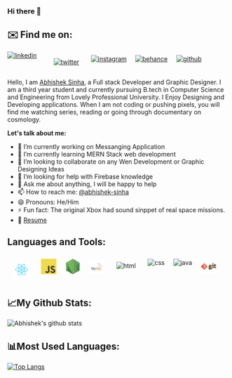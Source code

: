 ### Hi there 👋

## ✉️ Find me on:

 
<p>
   <a href="https://linkedin.com/in/charalambosioannou" target="_blank" rel="noopener noreferrer"> <img src="https://cdn.jsdelivr.net/npm/simple-icons@v3/icons/linkedin.svg" alt="linkedin" width="35"  style=" margin-right:20px"></a>
  <a href="https://twitter.com/home" target="_blank" rel="noopener noreferrer"> <img src="https://external-content.duckduckgo.com/iu/?u=https%3A%2F%2Fimage.flaticon.com%2Ficons%2Fpng%2F512%2F23%2F23931.png&f=1&nofb=1" alt="twitter" width="35"  style="vertical-align:top; margin:15px"></a>
  <a href="https://www.instagram.com/_abhishek_sinha/" target="_blank" rel="noopener noreferrer"> <img src="https://external-content.duckduckgo.com/iu/?u=https%3A%2F%2Fmaxcdn.icons8.com%2FShare%2Ficon%2Fwin8%2FLogos%2Finstagram_new1600.png&f=1&nofb=1" alt="instagram" width="35"  style="vertical-align:top; margin:8px"></a>
  <a href=https://www.behance.net/abhisheksinha8" target="_blank" rel="noopener noreferrer"> <img src="https://external-content.duckduckgo.com/iu/?u=https%3A%2F%2Fcdn3.iconfinder.com%2Fdata%2Ficons%2Fpicons-social%2F57%2F77-behance-512.png&f=1&nofb=1" alt="behance" width="35"  style="vertical-align:top; margin:8px"></a>
  <a href=https://github.com/abhisheksinha332" target="_blank" rel="noopener noreferrer"> <img src="https://external-content.duckduckgo.com/iu/?u=https%3A%2F%2Fcdn.afterdawn.fi%2Fv3%2Fnews%2Foriginal%2Fgithub-logo.png&f=1&nofb=1" alt="github" width="35"  style="vertical-align:top; margin:8px"></a>
  
</p>


Hello, I am [Abhishek Sinha](https://abhishek-sinha.netlify.app/), a Full stack Developer and Graphic Designer. I am a third year student and currently pursuing B.tech in Computer Science and Engineering from Lovely Professional University. I Enjoy Designing and Developing applications. When I am not coding or pushing pixels, you will find me watching series, reading or going through documentary on cosmology.

**Let's talk about me:**

- 🔭 I’m currently working on Messanging Application
- 🌱 I’m currently learning MERN Stack web development
- 👯 I’m looking to collaborate on any Wen Development or Graphic Designing Ideas
- 🤔 I’m looking for help with Firebase knowledge
- 💬 Ask me about anything, I will be happy to help
- 📫 How to reach me: [@abhishek-sinha](https://www.linkedin.com/in/abhishek-sinha-5007bb169/)
- 😄 Pronouns: He/Him
- ⚡ Fun fact: The original Xbox had sound sinppet of real space missions.
- 📝 [Resume](https://abhishek-sinha.netlify.app/assets/doc/resume1-min.pdf)


## Languages and Tools:
<p>
<img src="https://raw.githubusercontent.com/github/explore/80688e429a7d4ef2fca1e82350fe8e3517d3494d/topics/react/react.png" alt="react" width="35"  style="vertical-align:top; margin:15px">
<img src="https://raw.githubusercontent.com/github/explore/80688e429a7d4ef2fca1e82350fe8e3517d3494d/topics/javascript/javascript.png" alt="javascript" width="35"  style="vertical-align:top; margin:8px">
<img src="https://raw.githubusercontent.com/github/explore/80688e429a7d4ef2fca1e82350fe8e3517d3494d/topics/nodejs/nodejs.png" alt="node" width="35"  style="vertical-align:top; margin:8px">
 <img src="https://raw.githubusercontent.com/github/explore/80688e429a7d4ef2fca1e82350fe8e3517d3494d/topics/mysql/mysql.png" alt="sql" width="35"  style="vertical-align:top; margin:8px">
 
 <img src="https://upload.wikimedia.org/wikipedia/commons/thumb/6/61/HTML5_logo_and_wordmark.svg/200px-HTML5_logo_and_wordmark.svg.png" alt="html" width="35"  style="vertical-align:top; margin:15px">
<img src="https://external-content.duckduckgo.com/iu/?u=https%3A%2F%2Fwww.lifewire.com%2Fthmb%2Fs9kfBeuaF14VAGgE-SjDB-L0ZDs%3D%2F768x0%2Ffilters%3Ano_upscale()%3Amax_bytes(150000)%3Astrip_icc()%2Fcss3-57b597e85f9b58b5c2b338de.png&f=1&nofb=1" alt="css" width="35"  style="vertical-align:top; margin:8px">
<img src="https://external-content.duckduckgo.com/iu/?u=https%3A%2F%2Fqph.fs.quoracdn.net%2Fmain-qimg-48b7a3d8958565e7aa3ad4dbf2312770&f=1&nofb=1" alt="java" width="35"  style="vertical-align:top; margin:8px">
 <img src="https://raw.githubusercontent.com/github/explore/80688e429a7d4ef2fca1e82350fe8e3517d3494d/topics/git/git.png" alt="git" width="35"  style="vertical-align:top; margin:8px">
 </p>
 
 
 ## 📈My Github Stats:

 ![Abhishek's github stats](https://github-readme-stats.vercel.app/api?username=abhisheksinha332&show_icons=true&theme=radical)

 ## 📊Most Used Languages:

[![Top Langs](https://github-readme-stats.vercel.app/api/top-langs/?username=abhisheksinha332&layout=compact)](https://github.com/abhisheksinha332/github-readme-stats)
